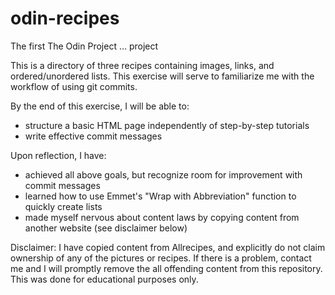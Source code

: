 # odin-recipes
The first The Odin Project ... project

This is a directory of three recipes containing images, links, and ordered/unordered lists.
This exercise will serve to familiarize me with the workflow of using git commits.

By the end of this exercise, I will be able to:
- structure a basic HTML page independently of step-by-step tutorials
- write effective commit messages

Upon reflection, I have:
- achieved all above goals, but recognize room for improvement with commit messages
- learned how to use Emmet's "Wrap with Abbreviation" function to quickly create lists
- made myself nervous about content laws by copying content from another website (see disclaimer below)

Disclaimer: I have copied content from Allrecipes, and explicitly do not claim ownership of any of the pictures or recipes. If there is a problem, contact me and I will promptly remove the all offending content from this repository. This was done for educational purposes only.